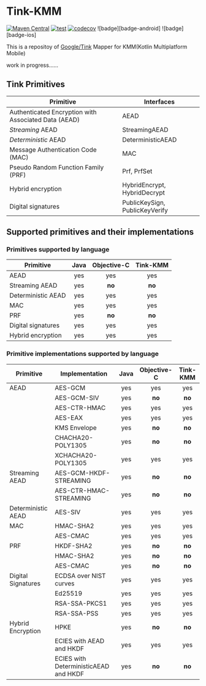 # Tink-KMM

[![Maven Central](https://maven-badges.herokuapp.com/maven-central/io.github.ryunen344/tink-common/badge.svg?style=plastic)](https://maven-badges.herokuapp.com/maven-central/io.github.ryunen344/tink-common)
[![test](https://github.com/RyuNen344/tink-kmm/actions/workflows/test.yml/badge.svg?branch=main)](https://github.com/RyuNen344/tink-kmm/actions/workflows/test.yml)
[![codecov](https://codecov.io/gh/RyuNen344/tink-kmm/branch/main/graph/badge.svg?token=21Z06YR92T)](https://codecov.io/gh/RyuNen344/tink-kmm)
![badge][badge-android]
![badge][badge-ios]

This is a repositoy of [Google/Tink](https://github.com/google/tink) Mapper for KMM(Kotlin Multiplatform Mobile)

work in progress......

## Tink Primitives

| **Primitive**                                       | **Interfaces**                 |
| --------------------------------------------------- | ------------------------------ |
| Authenticated Encryption with Associated Data (AEAD)| AEAD                           |
| *Streaming* AEAD                                    | StreamingAEAD                  |
| *Deterministic* AEAD                                | DeterministicAEAD              |
| Message Authentication Code (MAC)                   | MAC                            |
| Pseudo Random Function Family (PRF)                 | Prf, PrfSet                    |
| Hybrid encryption                                   | HybridEncrypt, HybridDecrypt   |
| Digital signatures                                  | PublicKeySign, PublicKeyVerify |

## Supported primitives and their implementations

### Primitives supported by language

**Primitive**      | **Java** | **Objective-C** | **Tink-KMM** |
------------------ |:--------:|:---------------:|:------------:|
AEAD               |   yes    |       yes       |     yes      |
Streaming AEAD     |   yes    |     **no**      |    **no**    |
Deterministic AEAD |   yes    |       yes       |     yes      |
MAC                |   yes    |       yes       |     yes      |
PRF                |   yes    |     **no**      |    **no**    |
Digital signatures |   yes    |       yes       |     yes      |
Hybrid encryption  |   yes    |       yes       |     yes      |

### Primitive implementations supported by language

| **Primitive**       | **Implementation**                    | **Java** | **Objective-C** | **Tink-KMM** |
| ------------------- |---------------------------------------|:--------:|:---------------:|:------------:|
| AEAD                | AES-GCM                               |   yes    |       yes       |      yes     |
|                     | AES-GCM-SIV                           |   yes    |     **no**      |    **no**    |
|                     | AES-CTR-HMAC                          |   yes    |       yes       |      yes     |
|                     | AES-EAX                               |   yes    |       yes       |      yes     |
|                     | KMS Envelope                          |   yes    |     **no**      |    **no**    |
|                     | CHACHA20-POLY1305                     |   yes    |     **no**      |    **no**    |
|                     | XCHACHA20-POLY1305                    |   yes    |       yes       |      yes     |
| Streaming AEAD      | AES-GCM-HKDF-STREAMING                |   yes    |     **no**      |    **no**    |
|                     | AES-CTR-HMAC-STREAMING                |   yes    |     **no**      |    **no**    |
| Deterministic AEAD  | AES-SIV                               |   yes    |       yes       |      yes     |
| MAC                 | HMAC-SHA2                             |   yes    |       yes       |      yes     |
|                     | AES-CMAC                              |   yes    |       yes       |      yes     |
| PRF                 | HKDF-SHA2                             |   yes    |     **no**      |    **no**    |
|                     | HMAC-SHA2                             |   yes    |     **no**      |    **no**    |
|                     | AES-CMAC                              |   yes    |     **no**      |    **no**    |
| Digital Signatures  | ECDSA over NIST curves                |   yes    |       yes       |      yes     |
|                     | Ed25519                               |   yes    |       yes       |      yes     |
|                     | RSA-SSA-PKCS1                         |   yes    |       yes       |      yes     |
|                     | RSA-SSA-PSS                           |   yes    |       yes       |      yes     |
| Hybrid Encryption   | HPKE                                  |   yes    |     **no**      |    **no**    |
|                     | ECIES with AEAD and HKDF              |   yes    |       yes       |      yes     |
|                     | ECIES with DeterministicAEAD and HKDF |   yes    |     **no**      |    **no**    |
